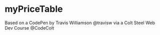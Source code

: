 # myPriceTable

Based on a CodePen by Travis Williamson @travisw via a Colt Steel Web Dev Course @CodeColt
